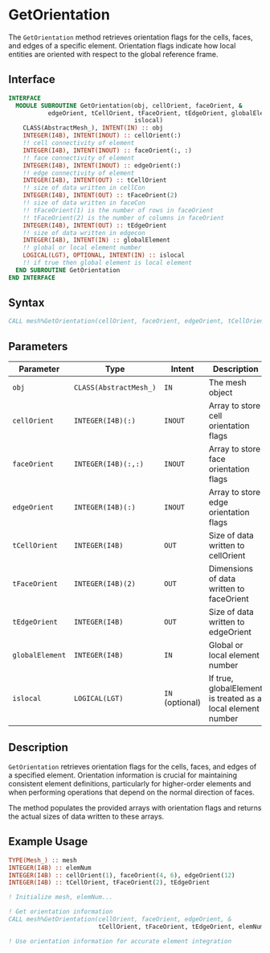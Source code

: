 # GetOrientation

The `GetOrientation` method retrieves orientation flags for the cells, faces, and edges of a specific element. Orientation flags indicate how local entities are oriented with respect to the global reference frame.

## Interface

```fortran
INTERFACE
  MODULE SUBROUTINE GetOrientation(obj, cellOrient, faceOrient, &
           edgeOrient, tCellOrient, tFaceOrient, tEdgeOrient, globalElement, &
                                   islocal)
    CLASS(AbstractMesh_), INTENT(IN) :: obj
    INTEGER(I4B), INTENT(INOUT) :: cellOrient(:)
    !! cell connectivity of element
    INTEGER(I4B), INTENT(INOUT) :: faceOrient(:, :)
    !! face connectivity of element
    INTEGER(I4B), INTENT(INOUT) :: edgeOrient(:)
    !! edge connectivity of element
    INTEGER(I4B), INTENT(OUT) :: tCellOrient
    !! size of data written in cellCon
    INTEGER(I4B), INTENT(OUT) :: tFaceOrient(2)
    !! size of data written in faceCon
    !! tFaceOrient(1) is the number of rows in faceOrient
    !! tFaceOrient(2) is the number of columns in faceOrient
    INTEGER(I4B), INTENT(OUT) :: tEdgeOrient
    !! size of data written in edgecon
    INTEGER(I4B), INTENT(IN) :: globalElement
    !! global or local element number
    LOGICAL(LGT), OPTIONAL, INTENT(IN) :: islocal
    !! if true then global element is local element
  END SUBROUTINE GetOrientation
END INTERFACE
```

## Syntax

```fortran
CALL mesh%GetOrientation(cellOrient, faceOrient, edgeOrient, tCellOrient, tFaceOrient, tEdgeOrient, globalElement, [islocal])
```

## Parameters

| Parameter       | Type                   | Intent          | Description                                                 |
| --------------- | ---------------------- | --------------- | ----------------------------------------------------------- |
| `obj`           | `CLASS(AbstractMesh_)` | `IN`            | The mesh object                                             |
| `cellOrient`    | `INTEGER(I4B)(:)`      | `INOUT`         | Array to store cell orientation flags                       |
| `faceOrient`    | `INTEGER(I4B)(:,:)`    | `INOUT`         | Array to store face orientation flags                       |
| `edgeOrient`    | `INTEGER(I4B)(:)`      | `INOUT`         | Array to store edge orientation flags                       |
| `tCellOrient`   | `INTEGER(I4B)`         | `OUT`           | Size of data written to cellOrient                          |
| `tFaceOrient`   | `INTEGER(I4B)(2)`      | `OUT`           | Dimensions of data written to faceOrient                    |
| `tEdgeOrient`   | `INTEGER(I4B)`         | `OUT`           | Size of data written to edgeOrient                          |
| `globalElement` | `INTEGER(I4B)`         | `IN`            | Global or local element number                              |
| `islocal`       | `LOGICAL(LGT)`         | `IN` (optional) | If true, globalElement is treated as a local element number |

## Description

`GetOrientation` retrieves orientation flags for the cells, faces, and edges of a specified element. Orientation information is crucial for maintaining consistent element definitions, particularly for higher-order elements and when performing operations that depend on the normal direction of faces.

The method populates the provided arrays with orientation flags and returns the actual sizes of data written to these arrays.

## Example Usage

```fortran
TYPE(Mesh_) :: mesh
INTEGER(I4B) :: elemNum
INTEGER(I4B) :: cellOrient(1), faceOrient(4, 6), edgeOrient(12)
INTEGER(I4B) :: tCellOrient, tFaceOrient(2), tEdgeOrient

! Initialize mesh, elemNum...

! Get orientation information
CALL mesh%GetOrientation(cellOrient, faceOrient, edgeOrient, &
                         tCellOrient, tFaceOrient, tEdgeOrient, elemNum)

! Use orientation information for accurate element integration
```
